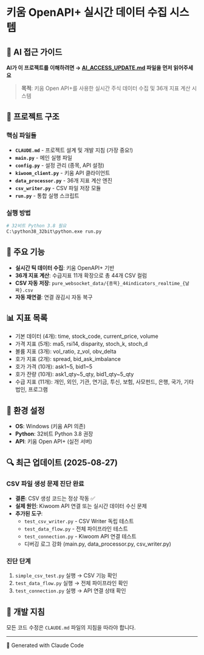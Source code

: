 # 키움 OpenAPI+ 실시간 데이터 수집 시스템

## 🤖 AI 접근 가이드
**AI가 이 프로젝트를 이해하려면 → [AI_ACCESS_UPDATE.md](./AI_ACCESS_UPDATE.md) 파일을 먼저 읽어주세요**

> **목적**: 키움 Open API+를 사용한 실시간 주식 데이터 수집 및 36개 지표 계산 시스템

## 📁 프로젝트 구조

### 핵심 파일들
- **`CLAUDE.md`** - 프로젝트 설계 및 개발 지침 (가장 중요!)
- **`main.py`** - 메인 실행 파일
- **`config.py`** - 설정 관리 (종목, API 설정)
- **`kiwoom_client.py`** - 키움 API 클라이언트
- **`data_processor.py`** - 36개 지표 계산 엔진
- **`csv_writer.py`** - CSV 파일 저장 모듈
- **`run.py`** - 통합 실행 스크립트

### 실행 방법
```bash
# 32비트 Python 3.8 필요
C:\python38_32bit\python.exe run.py
```

## 🎯 주요 기능
- **실시간 틱 데이터 수집**: 키움 OpenAPI+ 기반
- **36개 지표 계산**: 수급지표 11개 확장으로 총 44개 CSV 컬럼
- **CSV 자동 저장**: `pure_websocket_data/{종목}_44indicators_realtime_{날짜}.csv`
- **자동 재연결**: 연결 끊김시 자동 복구

## 📊 지표 목록
- 기본 데이터 (4개): time, stock_code, current_price, volume
- 가격 지표 (5개): ma5, rsi14, disparity, stoch_k, stoch_d  
- 볼륨 지표 (3개): vol_ratio, z_vol, obv_delta
- 호가 지표 (2개): spread, bid_ask_imbalance
- 호가 가격 (10개): ask1~5, bid1~5
- 호가 잔량 (10개): ask1_qty~5_qty, bid1_qty~5_qty
- 수급 지표 (11개): 개인, 외인, 기관, 연기금, 투신, 보험, 사모펀드, 은행, 국가, 기타법인, 프로그램

## 🔧 환경 설정
- **OS**: Windows (키움 API 의존)
- **Python**: 32비트 Python 3.8 권장
- **API**: 키움 Open API+ (실전 서버)

## 🔍 최근 업데이트 (2025-08-27)
### CSV 파일 생성 문제 진단 완료
- **결론**: CSV 생성 코드는 정상 작동 ✅
- **실제 원인**: Kiwoom API 연결 또는 실시간 데이터 수신 문제
- **추가된 도구**:
  - `test_csv_writer.py` - CSV Writer 독립 테스트
  - `test_data_flow.py` - 전체 파이프라인 테스트 
  - `test_connection.py` - Kiwoom API 연결 테스트
  - 디버깅 로그 강화 (main.py, data_processor.py, csv_writer.py)

### 진단 단계
1. `simple_csv_test.py` 실행 → CSV 기능 확인
2. `test_data_flow.py` 실행 → 전체 파이프라인 확인
3. `test_connection.py` 실행 → API 연결 상태 확인

## 📝 개발 지침
모든 코드 수정은 `CLAUDE.md` 파일의 지침을 따라야 합니다.

---
🤖 Generated with Claude Code